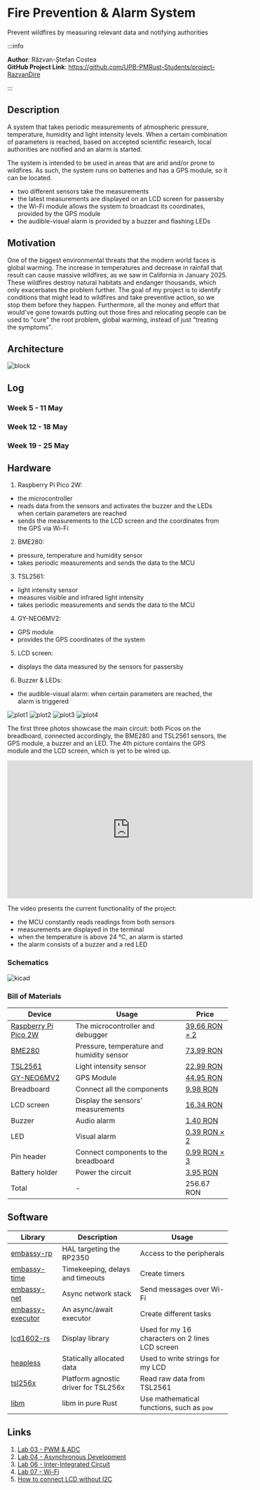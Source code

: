 # Fire Prevention & Alarm System
Prevent wildfires by measuring relevant data and notifying authorities

:::info 

**Author**: Răzvan-Ștefan Costea \
**GitHub Project Link**: https://github.com/UPB-PMRust-Students/proiect-RazvanDire

:::

## Description

A system that takes periodic measurements of atmospheric pressure, temperature, humidity and light intensity levels. When a certain combination of parameters is reached, based on accepted scientific research, local authorities are notified and an alarm is started.

The system is intended to be used in areas that are arid and/or prone to wildfires. As such, the system runs on batteries and has a GPS module, so it can be located.

- two different sensors take the measurements
- the latest measurements are displayed on an LCD screen for passersby
- the Wi-Fi module allows the system to broadcast its coordinates, provided by the GPS module
- the audible-visual alarm is provided by a buzzer and flashing LEDs

## Motivation

One of the biggest environmental threats that the modern world faces is global warming. The increase in temperatures and decrease in rainfall that result can cause massive wildfires, as we saw in California in January 2025. These wildfires destroy natural habitats and endanger thousands, which only exacerbates the problem further. The goal of my project is to identify conditions that might lead to wildfires and take preventive action, so we stop them before they happen. Furthermore, all the money and effort that would've gone towards putting out those fires and relocating people can be used to "cure" the root problem, global warming, instead of just "treating the symptoms".

## Architecture 

![block](./architecture.svg)

## Log

<!-- write your progress here every week -->

### Week 5 - 11 May

### Week 12 - 18 May

### Week 19 - 25 May

## Hardware

1. Raspberry Pi Pico 2W:
- the microcontroller
- reads data from the sensors and activates the buzzer and the LEDs when certain parameters are reached
- sends the measurements to the LCD screen and the coordinates from the GPS via Wi-Fi
2. BME280:
- pressure, temperature and humidity sensor
- takes periodic measurements and sends the data to the MCU
3. TSL2561:
- light intensity sensor
- measures visible and infrared light intensity
- takes periodic measurements and sends the data to the MCU
4. GY-NEO6MV2:
- GPS module
- provides the GPS coordinates of the system
5. LCD screen:
- displays the data measured by the sensors for passersby
6. Buzzer & LEDs:
- the audible-visual alarm: when certain parameters are reached, the alarm is triggered

![plot1](./above.webp)
![plot2](./side.webp)
![plot3](./closeup.webp)
![plot4](./other.webp)

The first three photos showcase the main circuit: both Picos on the breadboard,
connected accordingly, the BME280 and TSL2561 sensors, the GPS module, 
a buzzer and an LED.
The 4th picture contains the GPS module and the LCD screen, which is yet to be
wired up.

<iframe width="560" height="315" src="https://www.youtube.com/embed/5pqSocc1IFU" 
frameborder="0" allowfullscreen></iframe>

The video presents the current functionality of the project:
- the MCU constantly reads readings from both sensors
- measurements are displayed in the terminal
- when the temperature is above 24 °C, an alarm is started
- the alarm consists of a buzzer and a red LED

### Schematics

![kicad](./schematic.svg)

### Bill of Materials

<!-- Fill out this table with all the hardware components that you might need.

The format is 
```
| [Device](link://to/device) | This is used ... | [price](link://to/store) |

```

-->

| Device | Usage | Price |
|--------|--------|-------|
| [Raspberry Pi Pico 2W](https://www.raspberrypi.com/documentation/microcontrollers/pico-series.html#pico2w-technical-specification) | The microcontroller and debugger | [39.66 RON × 2](https://www.optimusdigital.ro/ro/placi-raspberry-pi/13327-raspberry-pi-pico-2-w.html) |
| [BME280](https://bme280.readthedocs.io/en/latest/) | Pressure, temperature and humidity sensor | [73.99 RON](https://www.optimusdigital.ro/en/pressure-sensors/5649-bme280-barometric-pressure-sensor-module.html) |
| [TSL2561](https://cdn-learn.adafruit.com/downloads/pdf/tsl2561.pdf) | Light intensity sensor | [22.99 RON](https://www.optimusdigital.ro/en/optical-sensors/137-tsl2561-light-intensity-sensor-module.html) |
| [GY-NEO6MV2](https://www.mantech.co.za/datasheets/products/GY-NEO6MV2.pdf?srsltid=AfmBOopLKLqdQ1J7A7ymF9OSc_P0oyHDmRPk4yhrHdXcxkb17nsCUqgT) | GPS Module | [44.95 RON](https://www.optimusdigital.ro/en/gps/105-gy-neo6mv2-gps-module.html) |
| Breadboard | Connect all the components | [9.98 RON](https://www.optimusdigital.ro/en/breadboards/8-breadboard-hq-830-points.html) |
| LCD screen | Display the sensors' measurements | [16.34 RON](https://www.optimusdigital.ro/en/lcds/2894-1602-lcd-with-i2c-interface-and-blue-backlight.html) |
| Buzzer | Audio alarm | [1.40 RON](https://www.optimusdigital.ro/en/buzzers/634-5v-passive-buzzer.html) |
| LED | Visual alarm | [0.39 RON × 2](https://www.optimusdigital.ro/en/leds/29-5-mm-red-led-with-difused-lens.html) |
| Pin header | Connect components to the breadboard | [0.99 RON × 3](https://www.optimusdigital.ro/en/pin-headers/464-colored-40p-254-mm-pitch-male-pin-header-red.html) |
| Battery holder | Power the circuit | [3.95 RON](https://www.optimusdigital.ro/en/battery-holders/1090-3-x-r6-battery-holder.html) |
| Total | - | 256.67 RON |


## Software

| Library | Description | Usage |
|---------|-------------|-------|
| [embassy-rp](https://crates.io/crates/embassy-rp) | HAL targeting the RP2350 | Access to the peripherals |
| [embassy-time](https://crates.io/crates/embassy-time) | Timekeeping, delays and timeouts | Create timers |
| [embassy-net](https://crates.io/crates/embassy-net) | Async network stack | Send messages over Wi-Fi |
| [embassy-executor](https://crates.io/crates/embassy-executor) | An async/await executor | Create different tasks |
| [lcd1602-rs](https://crates.io/crates/lcd1602-rs) | Display library | Used for my 16 characters on 2 lines LCD screen |
| [heapless](https://crates.io/crates/heapless) | Statically allocated data | Used to write strings for my LCD |
| [tsl256x](https://crates.io/crates/tsl256x) | Platform agnostic driver for TSL256x | Read raw data from TSL2561 |
| [libm](https://crates.io/crates/libm) | libm in pure Rust | Use mathematical functions, such as `pow` | 


## Links

<!-- Add a few links that inspired you and that you think you will use for your project -->

1. [Lab 03 - PWM & ADC](https://pmrust.pages.upb.ro/docs/acs_cc/lab/03)
2. [Lab 04 - Asynchronous Development](https://pmrust.pages.upb.ro/docs/acs_cc/lab/04)
3. [Lab 06 - Inter-Integrated Circuit](https://pmrust.pages.upb.ro/docs/acs_cc/lab/06)
4. [Lab 07 - Wi-Fi](https://pmrust.pages.upb.ro/docs/acs_cc/lab/07)
5. [How to connect LCD without I2C](https://www.youtube.com/watch?v=Xq0bt-0kbBk)
